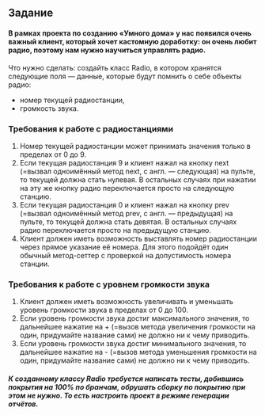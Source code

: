 ## Задание
#### В рамках проекта по созданию «Умного дома» у нас появился очень важный клиент, который хочет кастомную доработку: он очень любит радио, поэтому нам нужно научиться управлять радио.

Что нужно сделать: создайть класс Radio, в котором хранятся следующие поля — данные, которые будут помнить о себе объекты радио:

 - номер текущей радиостанции,
 - громкость звука.
 
### Требования к работе с радиостанциями

1. Номер текущей радиостанции может принимать значения только в пределах от 0 до 9.
2. Если текущая радиостанция 9 и клиент нажал на кнопку next (=вызвал одноимённый метод next, с англ. — следующая) на пульте, то текущей должна стать нулевая. В остальных случаях при нажатии на эту же кнопку радио переключается просто на следующую станцию.
3. Если текущая радиостанция 0 и клиент нажал на кнопку prev (=вызвал одноимённый метод prev, с англ. — предыдущая) на пульте, то текущей должна стать девятая. В остальных случаях радио переключается просто на предыдущую станцию.
4. Клиент должен иметь возможность выставлять номер радиостанции через прямое указание её номера. Для этого подойдёт один обычный метод-сеттер с проверкой на допустимость номера станции.

### Требования к работе с уровнем громкости звука

1. Клиент должен иметь возможность увеличивать и уменьшать уровень громкости звука в пределах от 0 до 100.
2. Если уровень громкости звука достиг максимального значения, то дальнейшее нажатие на + (=вызов метода увеличения громкости на один, придумайте название сами) не должно ни к чему приводить.
3. Если уровень громкости звука достиг минимального значения, то дальнейшее нажатие на - (=вызов метода уменьшения громкости на один, придумайте название сами) не должно ни к чему приводить.


##### К созданному классу Radio требуется написать  тесты, добившись покрытия на 100% по бранчам, обрушать сборку по покрытию при этом не нужно. То есть настроить проект в режиме генерации отчётов. 
